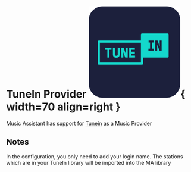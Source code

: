 # TuneIn Provider ![Preview image](../assets/icons/tunein-icon.svg){ width=70 align=right }

Music Assistant has support for [Tunein](https://tunein.com/) as a Music Provider

## Notes

In the configuration, you only need to add your login name. The stations which are in your TuneIn library will be imported into the MA library